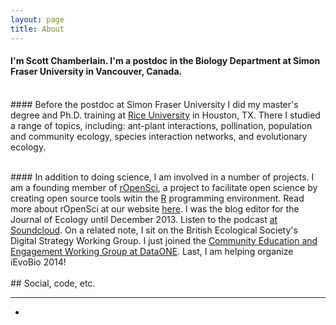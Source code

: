 ```yaml
---
layout: page
title: About
---
```


#### I'm Scott Chamberlain. I'm a postdoc in the Biology Department at Simon Fraser University in Vancouver, Canada.
<br>
#### Before the postdoc at Simon Fraser University I did my master's degree and Ph.D. training at <a href="http://eeb.rice.edu/">Rice University</a> in Houston, TX.  There I studied a range of topics, including: ant-plant interactions, pollination, population and community ecology, species interaction networks, and evolutionary ecology.</p> 
<br>
#### In addition to doing science, I am involved in a number of projects. I am a founding member of <a href="http://ropensci.org/">rOpenSci</a>, a project to facilitate open science by creating open source tools witin the <a href="http://cran.r-project.org/">R</a> programming environment. Read more about rOpenSci at our website <a href="http://ropensci.org/">here</a>.  I was the blog editor for the Journal of Ecology until December 2013. Listen to the podcast <a href="https://soundcloud.com/besjournals">at Soundcloud</a>.  On a related note, I sit on the British Ecological Society's Digital Strategy Working Group. I just joined the <a href="http://www.dataone.org/working_groups/community-education-and-engagement">Community Education and Engagement Working Group at DataONE</a>. Last, I am helping organize iEvoBio 2014! 
 

<br>
<br>
## Social, code, etc.
<hr>
<ul class="thumbnails">
  <li class="span6">
    <a property="account" alt="twitter" href="https://twitter.com/recology_"><i class="fa fa-twitter fa-4x" rel="tooltip" data-placement="bottom"title="follow me on Twitter"></i></a>
    <a property="account" alt="twitter" href="http://github.com/sckott"><i class="fa fa-github fa-4x" rel="tooltip" data-placement="bottom"title="follow me on Github"></i></a>
    <a property="account" alt="twitter" href="https://twitter.com/recology_"><i class="fa fa-envelope fa-4x" rel="tooltip" data-placement="bottom"title="email me"></i></a>
    <a property="account" alt="twitter" href="http://www.linkedin.com/profile/view?id=198453270"><i class="fa fa-linkedin-square fa-4x" rel="tooltip" data-placement="bottom"title="me on LinkedIn"></i></a>
  </li>
</ul>